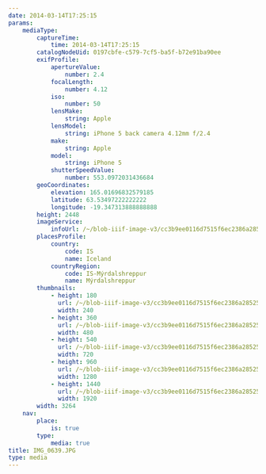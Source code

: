 ```yaml
---
date: 2014-03-14T17:25:15
params:
    mediaType:
        captureTime:
            time: 2014-03-14T17:25:15
        catalogNodeUid: 0197cbfe-c579-7cf5-ba5f-b72e91ba90ee
        exifProfile:
            apertureValue:
                number: 2.4
            focalLength:
                number: 4.12
            iso:
                number: 50
            lensMake:
                string: Apple
            lensModel:
                string: iPhone 5 back camera 4.12mm f/2.4
            make:
                string: Apple
            model:
                string: iPhone 5
            shutterSpeedValue:
                number: 553.0972031436684
        geoCoordinates:
            elevation: 165.01696832579185
            latitude: 63.53497222222222
            longitude: -19.347313888888888
        height: 2448
        imageService:
            infoUrl: /~/blob-iiif-image-v3/cc3b9ee0116d7515f6ec2386a285256d9c03bd2fd5fbbebf1ceeef168f132670/info.json
        placesProfile:
            country:
                code: IS
                name: Iceland
            countryRegion:
                code: IS-Mýrdalshreppur
                name: Mýrdalshreppur
        thumbnails:
            - height: 180
              url: /~/blob-iiif-image-v3/cc3b9ee0116d7515f6ec2386a285256d9c03bd2fd5fbbebf1ceeef168f132670/full/240%2C180/0/default.jpg
              width: 240
            - height: 360
              url: /~/blob-iiif-image-v3/cc3b9ee0116d7515f6ec2386a285256d9c03bd2fd5fbbebf1ceeef168f132670/full/480%2C360/0/default.jpg
              width: 480
            - height: 540
              url: /~/blob-iiif-image-v3/cc3b9ee0116d7515f6ec2386a285256d9c03bd2fd5fbbebf1ceeef168f132670/full/720%2C540/0/default.jpg
              width: 720
            - height: 960
              url: /~/blob-iiif-image-v3/cc3b9ee0116d7515f6ec2386a285256d9c03bd2fd5fbbebf1ceeef168f132670/full/1280%2C960/0/default.jpg
              width: 1280
            - height: 1440
              url: /~/blob-iiif-image-v3/cc3b9ee0116d7515f6ec2386a285256d9c03bd2fd5fbbebf1ceeef168f132670/full/1920%2C1440/0/default.jpg
              width: 1920
        width: 3264
    nav:
        place:
            is: true
        type:
            media: true
title: IMG_0639.JPG
type: media
---
```

